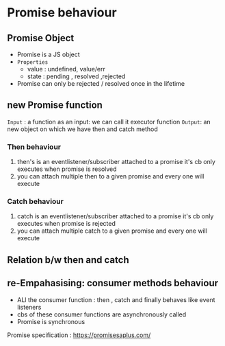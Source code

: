 # Promise behaviour
## Promise Object  
 * Promise is a JS object
 * `Properties`
    * value  :  undefined,  value/err               
    * state :  pending , resolved ,rejected 
* Promise can only be rejected / resolved once in the lifetime

## new Promise function
`Input` : a function as an input: we can call it executor function
`Output`: an new object on which we have then and catch method

### Then behaviour
 1. then's is an eventlistener/subscriber  attached to  a promise it's cb only executes when
  promise is resolved
 2. you can attach multiple then to a given promise and every one will execute

### Catch behaviour 
 1. catch is an eventlistener/subscriber  attached to  a promise it's cb only executes when promise is rejected
  2. you can attach multiple catch to a given promise and every one will execute

## Relation b/w then and catch
 ## re-Empahasising: consumer methods behaviour
* ALl the consumer function : then , catch and finally behaves like  event listeners
* cbs of these consumer functions are asynchronously called 
* Promise is synchronous 

Promise specification : https://promisesaplus.com/